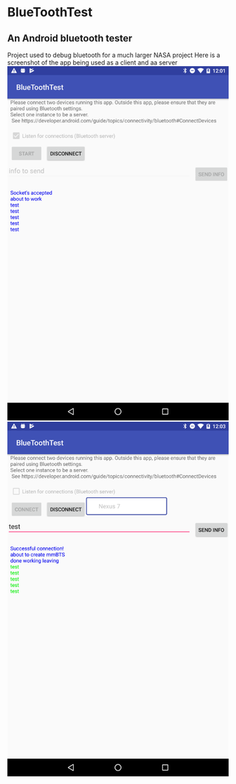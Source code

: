 # BlueToothTest
## An Android bluetooth tester

Project used to debug bluetooth for a much larger NASA project
Here is a screenshot of the app being used as a client and aa server
![My image](https://github.com/kperkins411/BlueToothTest/blob/master/artwork/2.png)
![My image](https://github.com/kperkins411/BlueToothTest/blob/master/artwork/3.png)
